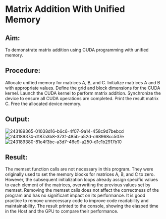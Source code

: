 # Matrix Addition With Unified Memory
## Aim:
To demonstrate matrix addition using CUDA programming with unified memory.

## Procedure:
Allocate unified memory for matrices A, B, and C.
Initialize matrices A and B with appropriate values.
Define the grid and block dimensions for the CUDA kernel.
Launch the CUDA kernel to perform matrix addition.
Synchronize the device to ensure all CUDA operations are completed.
Print the result matrix C.
Free the allocated device memory.
## Output:
![243189365-01038d16-b6c6-4f07-9a14-458c9d7bebcd](https://github.com/durga46/PCA-Matrix-Addition-With-Unified-Memory/assets/75235704/7a83889d-5606-4179-baa2-3670956f7777)
![243189374-d187a3b8-373f-485b-a52d-c68968cc507e](https://github.com/durga46/PCA-Matrix-Addition-With-Unified-Memory/assets/75235704/2a8ecc8e-3598-4de4-a8c5-fe2f3d33d372)
![243189380-81e4f3bc-a3d7-46e9-a250-d1c1b2917b10](https://github.com/durga46/PCA-Matrix-Addition-With-Unified-Memory/assets/75235704/7db40e12-2b8d-49e8-ade5-97c5046c771a)

## Result:
The memset function calls are not necessary in this program. They were originally used to set the memory blocks for matrices A, B, and C to zero. However, the subsequent initialization loops already assign specific values to each element of the matrices, overwriting the previous values set by memset. Removing the memset calls does not affect the correctness of the program and has no significant impact on its performance. It is good practice to remove unnecessary code to improve code readability and maintainability. The result printed to the console, showing the elasped time in the Host and the GPU to compare their performance.
